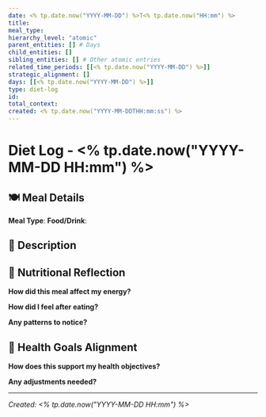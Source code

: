 ```yaml
---
date: <% tp.date.now("YYYY-MM-DD") %>T<% tp.date.now("HH:mm") %>
title: 
meal_type: 
hierarchy_level: "atomic"
parent_entities: [] # Days
child_entities: []
sibling_entities: [] # Other atomic entries
related_time_periods: [[<% tp.date.now("YYYY-MM-DD") %>]]
strategic_alignment: []
days: [[<% tp.date.now("YYYY-MM-DD") %>]]
type: diet-log
id: 
total_context: 
created: <% tp.date.now("YYYY-MM-DDTHH:mm:ss") %>
---
```


# Diet Log - <% tp.date.now("YYYY-MM-DD HH:mm") %>

## 🍽️ Meal Details

**Meal Type**: 
**Food/Drink**: 

## 📝 Description

## 🧠 Nutritional Reflection

**How did this meal affect my energy?**

**How did I feel after eating?**

**Any patterns to notice?**

## 🎯 Health Goals Alignment

**How does this support my health objectives?**

**Any adjustments needed?**

---

*Created: <% tp.date.now("YYYY-MM-DD HH:mm") %>*
